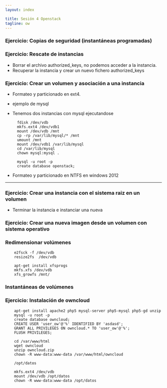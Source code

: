 ```yaml
---
layout: index

title: Sesión 4 Openstack	
tagline: ow
---
```


### Ejercicio: Copias de seguridad (instantáneas programadas)

### Ejercicio: Rescate de instancias

* Borrar el archivo authorized_keys, no podemos acceder a la instancia.
* Recuperar la instancia y crear un nuevo fichero authorized_keys

### Ejercicio: Crear un volumen y asociación a una instancia 

* Formateo y particionado en ext4.
* ejemplo de mysql	
* Tenemos dos instancias con mysql ejecutandose

		fdisk /dev/vdb
		mkfs.ext4 /dev/vdb1
		mount /dev/vdb /mnt
		cp -rp /var/lib/mysql/* /mnt
		umount /mnt
		mount /dev/vdb1 /var/lib/mysql
		cd /var/lib/mysql
		chown mysql:mysql .	

		mysql -u root -p
		create database openstack;


* Formateo y particionado en NTFS en windows 2012

<hr/>

### Ejercicio: Crear una instancia con el sistema raiz en un volumen 

* Terminar la instancia e instanciar una nueva

### Ejercicio: Crear una nueva imagen desde un volumen con sistema operativo

### Redimensionar volúmenes

		e2fsck -f /dev/vdb
		resize2fs  /dev/vdb

		apt-get install xfsprogs
		mkfs.xfs /dev/vdb
		xfs_growfs /mnt/


### Instantáneas de volúmenes

### Ejercicio: Instalación de owncloud

		apt-get install apache2 php5 mysql-server php5-mysql php5-gd unzip
		mysql -u root -p
		create database owncloud;
		CREATE USER 'user_ow'@'%' IDENTIFIED BY 'asdasd';
		GRANT ALL PRIVILEGES ON owncloud.* TO 'user_ow'@'%';
		FLUSH PRIVILEGES;		

		cd /var/www/html
		wget owncloud
		unzip owncloud.zip
		chown -R www-data:www-data /var/www/html/owncloud		

		/opt/datos		

		mkfs.ext4 /dev/vdb
		mount /dev/vdb /opt/datos
		chown -R www-data:www-data /opt/datos

